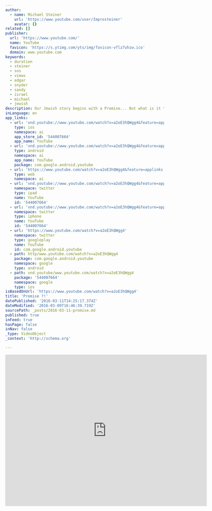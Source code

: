 ```yaml
---
author:
  - name: Michael Steiner
    url: 'https://www.youtube.com/user/Improsteiner'
    avatar: {}
related: []
publisher:
  url: 'https://www.youtube.com/'
  name: YouTube
  favicon: 'https://s.ytimg.com/yts/img/favicon-vflz7uhzw.ico'
  domain: www.youtube.com
keywords:
  - duration
  - steiner
  - sos
  - views
  - edgar
  - snyder
  - sandy
  - israel
  - michael
  - jewish
description: Our Jewish story begins with a Promise... But what is it that we do with this Promise -- is really up to each of us... I believe the Promise Means Caring for Others.
inLanguage: en
app_links:
  - url: 'vnd.youtube://www.youtube.com/watch?v=a2oE3hQWgg4&feature=applinks'
    type: ios
    namespace: ai
    app_store_id: '544007664'
    app_name: YouTube
  - url: 'vnd.youtube://www.youtube.com/watch?v=a2oE3hQWgg4&feature=applinks'
    type: android
    namespace: ai
    app_name: YouTube
    package: com.google.android.youtube
  - url: 'https://www.youtube.com/watch?v=a2oE3hQWgg4&feature=applinks'
    type: web
    namespace: ai
  - url: 'vnd.youtube://www.youtube.com/watch?v=a2oE3hQWgg4&feature=applinks'
    namespace: twitter
    type: ipad
    name: YouTube
    id: '544007664'
  - url: 'vnd.youtube://www.youtube.com/watch?v=a2oE3hQWgg4&feature=applinks'
    namespace: twitter
    type: iphone
    name: YouTube
    id: '544007664'
  - url: 'https://www.youtube.com/watch?v=a2oE3hQWgg4'
    namespace: twitter
    type: googleplay
    name: YouTube
    id: com.google.android.youtube
  - path: http/www.youtube.com/watch?v=a2oE3hQWgg4
    package: com.google.android.youtube
    namespace: google
    type: android
  - path: vnd.youtube/www.youtube.com/watch?v=a2oE3hQWgg4
    package: '544007664'
    namespace: google
    type: ios
isBasedOnUrl: 'https://www.youtube.com/watch?v=a2oE3hQWgg4'
title: 'Promise ?!'
datePublished: '2016-03-11T14:25:17.374Z'
dateModified: '2016-03-09T16:46:39.719Z'
sourcePath: _posts/2016-03-11-promise.md
published: true
inFeed: true
hasPage: false
inNav: false
_type: VideoObject
_context: 'http://schema.org'

---
```

<iframe src="https://cdn.embedly.com/widgets/media.html?src=https%3A%2F%2Fwww.youtube.com%2Fembed%2Fa2oE3hQWgg4%3Ffeature%3Doembed&amp;url=https%3A%2F%2Fwww.youtube.com%2Fwatch%3Fv%3Da2oE3hQWgg4&amp;image=https%3A%2F%2Fi.ytimg.com%2Fvi%2Fa2oE3hQWgg4%2Fhqdefault.jpg&amp;key=b7d04c9b404c499eba89ee7072e1c4f7&amp;type=text%2Fhtml&amp;schema=youtube" width="640" height="480" scrolling="no" frameborder="0" allowfullscreen="allowfullscreen" style=""></iframe>